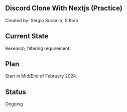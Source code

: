 ## Discord Clone With Nextjs (Practice)
Created by: Sergio Suramin, S.Kom

## Current State
Research, filtering requirement.

## Plan
Start in Mid/End of February 2024.

## Status
Ongoing
